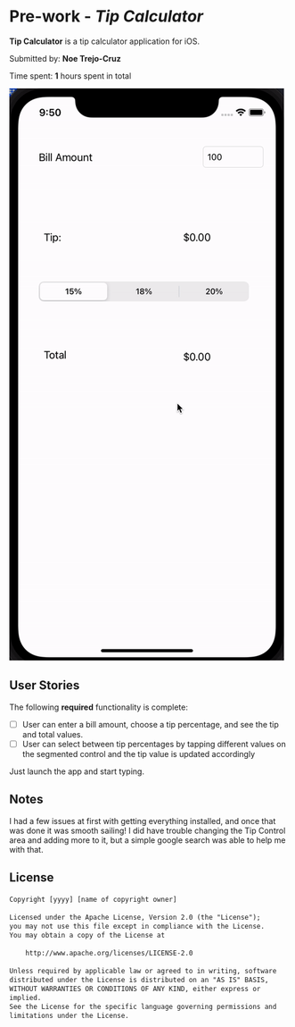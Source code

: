 # Pre-work - *Tip Calculator*

**Tip Calculator** is a tip calculator application for iOS.

Submitted by: **Noe Trejo-Cruz**

Time spent: **1** hours spent in total

![Working Bot!](working.gif)

## User Stories

The following **required** functionality is complete:

* [ ] User can enter a bill amount, choose a tip percentage, and see the tip and total values.
* [ ] User can select between tip percentages by tapping different values on the segmented control and the tip value is updated accordingly

Just launch the app and start typing.


## Notes
I had a few issues at first with getting everything installed, and once that was done it was smooth sailing! I did have trouble changing the Tip Control area and adding more to it, but a simple google search was able to help me with that.

## License

    Copyright [yyyy] [name of copyright owner]

    Licensed under the Apache License, Version 2.0 (the "License");
    you may not use this file except in compliance with the License.
    You may obtain a copy of the License at

        http://www.apache.org/licenses/LICENSE-2.0

    Unless required by applicable law or agreed to in writing, software
    distributed under the License is distributed on an "AS IS" BASIS,
    WITHOUT WARRANTIES OR CONDITIONS OF ANY KIND, either express or implied.
    See the License for the specific language governing permissions and
    limitations under the License.
